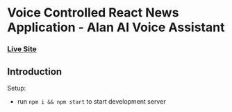 # Voice Controlled React News Application - Alan AI Voice Assistant

### [Live Site](https://ayushnews.netlify.app/)



## Introduction



Setup:
- run ```npm i && npm start``` to start development server
